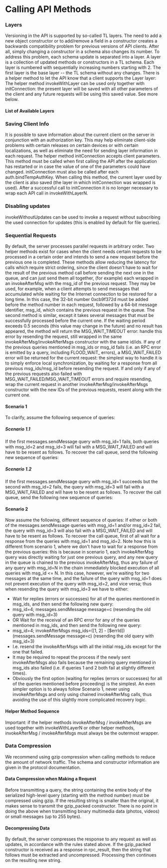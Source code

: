 # Calling API Methods
### Layers
Versioning in the API is supported by so-called TL layers.
The need to add a new object constructor or to add/remove a field in a constructor creates a backwards compatibility problem for previous versions of API clients.  After all, simply changing a constructor in a schema also changes its number. To address this problem, each schema update is separated into a layer.
A layer is a collection of updated methods or constructors in a TL schema. Each layer is numbered with sequentially increasing numbers starting with 2. The first layer is the base layer -- the TL schema without any changes.
There is a helper method to let the API know that a client supports the Layer layer:
The helper method invokeWithLayer can be used only together with initConnection: the present layer will be saved with all other parameters of the client and any future requests will be using this saved value. See more below.
#### List of Available Layers
### Saving Client Info
It is possible to save information about the current client on the server in conjunction with an authorization key. This may help eliminate client-side problems with certain releases on certain devices or with certain localizations, as well as eliminate the need for sending layer information in each request.
The helper method initConnection accepts client parameters. This method must be called when first calling the API after the application has restarted or in case the value of one of the parameters could have changed.
initConnection must also be called after each auth.bindTempAuthKey.
When calling this method, the current layer used by the client is also saved (the layer in which initConnection was wrapped is used). After a successful call to initConnection it is no longer necessary to wrap each API call in invokeWithLayerN.
### Disabling updates
invokeWithoutUpdates can be used to invoke a request without subscribing the used connection for updates (this is enabled by default for file queries).
### Sequential Requests
By default, the server processes parallel requests in arbitrary order. Two helper methods exist for cases when the client needs certain requests to be processed in a certain order and intends to send a new request before the previous one is completed.
These methods allow reducing the latency for calls which require strict ordering, since the client doesn't have to wait for the result of the previous method call before sending the next one in the queue, and can just send them all together, (for example) each wrapped in an invokeAfterMsg with the msg_id of the previous request.
They may be used, for example, when a client attempts to send messages that accumulated while waiting for the Internet connection to be restored for a long time. In this case, the 32-bit number 0xcb9f372d must be added before the method number in each request, followed by a 64-bit message identifier, msg_id, which contains the previous request in the queue.
The second method is similar, except it takes several messages that must be successfully processed before the current one.
If the waiting period exceeds 0.5 seconds (this value may change in the future) and no result has appeared, the method will return the MSG_WAIT_TIMEOUT error: handle this error by resending the request, still wrapped in the same invokeAfterMsg/invokeAfterMsgs constructor with the same id/ids.
If any of the previous queries mentioned in msg_ids or msg_id fails (i.e. an RPC error is emitted by a query, including FLOOD_WAIT_ errors), a MSG_WAIT_FAILED error will be returned for the current request: the simplest way to handle it is to simply enforce local synchronization, by waiting for a response from all previous msg_ids/msg_id before resending the request.
If and only if any of the previous requests also failed with MSG_WAIT_FAILED/MSG_WAIT_TIMEOUT errors and require resending, wrap the current request in another invokeAfterMsg/invokeAfterMsgs constructor with the new IDs of the previous requests, resent along with the current one.
#### Scenario 1
To clarify, assume the following sequence of queries:
##### Scenario 1.1
If the first messages.sendMessage query with msg_id=1 fails, both queries with msg_id=2 and msg_id=3 will fail with a MSG_WAIT_FAILED and will have to be resent as follows.
To recover the call queue, send the following new sequence of queries:
##### Scenario 1.2
If the first messages.sendMessage query with msg_id=1 succeeds but the second with msg_id=2 fails, the query with msg_id=3 will fail with a MSG_WAIT_FAILED and will have to be resent as follows.
To recover the call queue, send the following new sequence of queries:
#### Scenario 2
Now assume the following, different sequence of queries:
If either or both of the messages.sendMessage queries with msg_id=1 and/or msg_id=2 fail, the query with msg_id=3 will also fail with a MSG_WAIT_FAILED and will have to be resent as follows.
To recover the call queue, first of all wait for a response from the queries with msg_id=1 and msg_id=2.
Note how this is different from scenario 1, where we don't have to wait for a response from the previous queries: this is because in scenario 1, each invokeAfterMsg query was directly waiting for just one previous query, and any new query in the queue is chained to the previous invokeAfterMsg, thus any failure of any query with msg_id=N in the chain immediately blocked execution of all queries with msg_id <= N.
In this case, however, we're waiting for two messages at the same time, and the failure of the query with msg_id=1 does not prevent execution of the query with msg_id=2, and vice versa; thus when resending the query with msg_id=3 we have to either:
- Wait for replies (errors or successes) for all of the queries mentioned in msg_ids, and then send the following new query:
- msg_id=4; messages.sendMessage message=c (resending the old query with msg_id=3)
- OR Wait for the receival of an RPC error for any of the queries mentioned in msg_ids, and then send the following new query:
- msg_id=4; invokeAfterMsgs msg_ids=([1, 2] - [$errId]) (messages.sendMessage message=c) (resending the old query with msg_id=3)
- I.e. resend the invokeAfterMsgs with all the initial msg_ids except for the one that failed.
- It may be required to repeat the process if the newly sent invokeAfterMsgs also fails because the remaining query mentioned in msg_ids also failed (i.e. if queries 1 and 2 both fail at slightly different times).
- Obviously the first option (waiting for replies (errors or successes) for all of the queries mentioned before proceeding) is the simplest.
An even simpler option is to always follow Scenario 1, never using invokeAfterMsgs and only using chained invokeAfterMsg calls, thus avoiding the use of this slightly more complicated recovery logic.
#### Helper Method Sequence
Important: if the helper methods invokeAfterMsg / invokeAfterMsgs are used together with invokeWithLayerN or other helper methods, invokeAfterMsg / invokeAfterMsgs must always be the outermost wrapper.
### Data Compression
We recommend using gzip compression when calling methods to reduce the amount of network traffic.
The schema and constructor information are given in the protocol documentation.
#### Data Compression when Making a Request
Before transmitting a query, the string containing the entire body of the serialized high-level query (starting with the method number) must be compressed using gzip. If the resulting string is smaller than the original, it makes sense to transmit the gzip_packed constructor.
There is no point in doing the above when transmitting binary multimedia data (photos, videos) or small messages (up to 255 bytes).
#### Decompressing Data
By default, the server compresses the response to any request as well as updates, in accordance with the rules stated above. If the gzip_packed constructor is received as a response in rpc_result, then the string that follows must be extracted and uncompressed. Processing then continues on the resulting new string.
